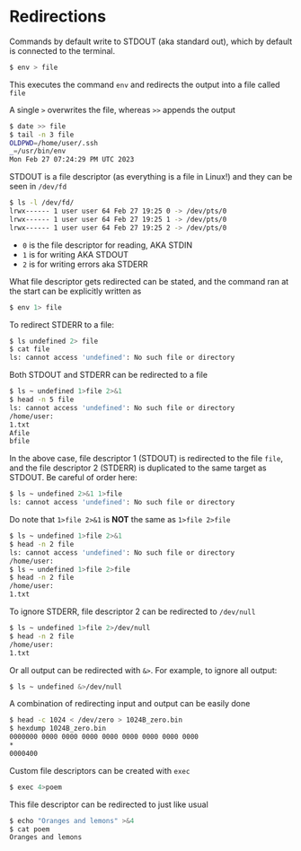 # Redirections

Commands by default write to STDOUT (aka standard out), which by default is connected to the terminal.

```bash
$ env > file
```
This executes the command `env` and redirects the output into a file called `file`

A single `>` overwrites the file, whereas `>>` appends the output

```bash
$ date >> file
$ tail -n 3 file
OLDPWD=/home/user/.ssh
_=/usr/bin/env
Mon Feb 27 07:24:29 PM UTC 2023
```

STDOUT is a file descriptor (as everything is a file in Linux!) and they can be seen in `/dev/fd`

```bash
$ ls -l /dev/fd/
lrwx------ 1 user user 64 Feb 27 19:25 0 -> /dev/pts/0
lrwx------ 1 user user 64 Feb 27 19:25 1 -> /dev/pts/0
lrwx------ 1 user user 64 Feb 27 19:25 2 -> /dev/pts/0
```

* `0` is the file descriptor for reading, AKA STDIN
* `1`  is for writing AKA STDOUT
* `2` is for writing errors aka STDERR

What file descriptor gets redirected can be stated, and the command ran at the start can be explicitly written as

```bash
$ env 1> file
```

To redirect STDERR to a file:

```bash
$ ls undefined 2> file
$ cat file
ls: cannot access 'undefined': No such file or directory
```

Both STDOUT and STDERR can be redirected to a file
```bash
$ ls ~ undefined 1>file 2>&1
$ head -n 5 file
ls: cannot access 'undefined': No such file or directory
/home/user:
1.txt
Afile
bfile
```

In the above case, file descriptor 1 (STDOUT) is redirected to the file `file`, and the file descriptor 2 (STDERR) is duplicated to the same target as STDOUT. Be careful of order here:

```bash
$ ls ~ undefined 2>&1 1>file
ls: cannot access 'undefined': No such file or directory
```

Do note that `1>file 2>&1` is **NOT** the same as `1>file 2>file`

```bash
$ ls ~ undefined 1>file 2>&1
$ head -n 2 file
ls: cannot access 'undefined': No such file or directory
/home/user:
$ ls ~ undefined 1>file 2>file
$ head -n 2 file
/home/user:
1.txt
```

To ignore STDERR, file descriptor 2 can be redirected to `/dev/null`

```bash
$ ls ~ undefined 1>file 2>/dev/null
$ head -n 2 file
/home/user:
1.txt
```

Or all output can be redirected with `&>`. For example, to ignore all output:
```bash
$ ls ~ undefined &>/dev/null
```

A combination of redirecting input and output can be easily done

```bash
$ head -c 1024 < /dev/zero > 1024B_zero.bin
$ hexdump 1024B_zero.bin 
0000000 0000 0000 0000 0000 0000 0000 0000 0000
*
0000400
```

Custom file descriptors can be created with `exec`

```bash
$ exec 4>poem
```

This file descriptor can be redirected to just like usual

```bash
$ echo "Oranges and lemons" >&4
$ cat poem 
Oranges and lemons
```